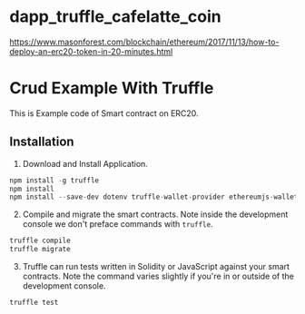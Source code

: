# dapp_truffle_cafelatte_coin
  https://www.masonforest.com/blockchain/ethereum/2017/11/13/how-to-deploy-an-erc20-token-in-20-minutes.html

# Crud Example With Truffle
This is Example code of Smart contract on ERC20.


## Installation

1. Download and Install Application.
 ```javascript
npm install -g truffle 
npm install
npm install --save-dev dotenv truffle-wallet-provider ethereumjs-wallet
 ```

2. Compile and migrate the smart contracts. Note inside the development console we don't preface commands with `truffle`.
```javascript
truffle compile
truffle migrate
```
3. Truffle can run tests written in Solidity or JavaScript against your smart contracts. Note the command varies slightly if you're in or outside of the development console.
```javascript
truffle test
```
